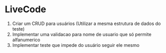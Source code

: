 # LiveCode

1) Criar um CRUD para usuários (Utilizar a mesma estrutura de dados do teste)
2) Implementar uma validacao para nome de usuario que só permite alfanumerico
3) Implementar teste que impede do usuário seguir ele mesmo

